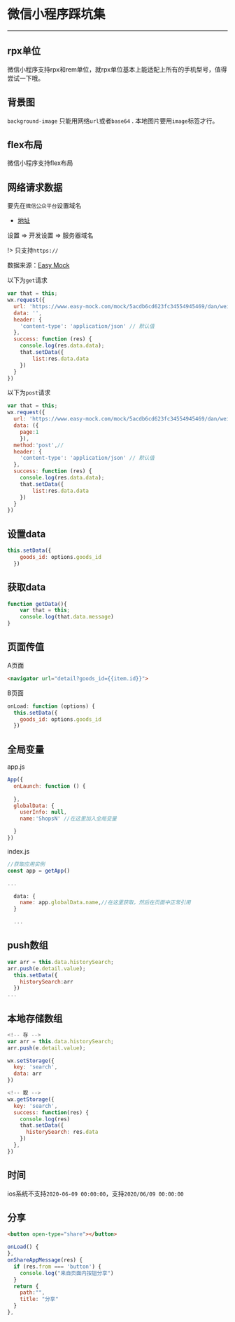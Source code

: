 #  微信小程序踩坑集

---
## rpx单位

微信小程序支持rpx和rem单位，就rpx单位基本上能适配上所有的手机型号，值得尝试一下哦。

## 背景图

`background-image` 只能用网络`url`或者`base64` . 本地图片要用`image`标签才行。

## flex布局

微信小程序支持flex布局

## 网络请求数据

要先在`微信公众平台`设置域名

- [地址](https://mp.weixin.qq.com/wxopen/devprofile?action=get_profile&token=1026094927&lang=zh_CN)

设置 => 开发设置 => 服务器域名

!> 只支持`https://`

数据来源：[Easy Mock](https://www.easy-mock.com)

以下为`get`请求

```js
var that = this;
wx.request({
  url: 'https://www.easy-mock.com/mock/5acdb6cd623fc34554945469/dan/weixin', 
  data: '',
  header: {
    'content-type': 'application/json' // 默认值
  },
  success: function (res) {
    console.log(res.data.data);
    that.setData({
        list:res.data.data
    })
  }
})
```

以下为`post`请求

```js
var that = this;
wx.request({
  url: 'https://www.easy-mock.com/mock/5acdb6cd623fc34554945469/dan/weixin', 
  data: ({
    page:1
    }),
  method:'post',//
  header: {
    'content-type': 'application/json' // 默认值
  },
  success: function (res) {
    console.log(res.data.data);
    that.setData({
        list:res.data.data
    })
  }
})
```

## 设置data

```js
this.setData({
    goods_id: options.goods_id
  })
```

## 获取data

```js
function getData(){
    var that = this;
    console.log(that.data.message)
}
```

## 页面传值 

A页面
```html
<navigator url="detail?goods_id={{item.id}}">
```

B页面
```js
onLoad: function (options) {
  this.setData({
    goods_id: options.goods_id
  })
```

## 全局变量

app.js

```js
App({
  onLaunch: function () {
 
  },
  globalData: {
    userInfo: null,
    name:'ShopsN' //在这里加入全局变量

  }
})
```

index.js

```js
//获取应用实例
const app = getApp()

...

  data: {
    name: app.globalData.name,//在这里获取，然后在页面中正常引用
  }

  ...

```

## push数组

```js
var arr = this.data.historySearch;
arr.push(e.detail.value);
  this.setData({
    historySearch:arr
  })
...
```

## 本地存储数组

```js
<!-- 存 -->
var arr = this.data.historySearch;
arr.push(e.detail.value);

wx.setStorage({
  key: 'search',
  data: arr
})

<!-- 取 -->
wx.getStorage({
  key: 'search',
  success: function(res) {
    console.log(res)
    that.setData({
      historySearch: res.data
    })
  },
})
```

## 时间

ios系统不支持`2020-06-09 00:00:00`，支持`2020/06/09 00:00:00`

## 分享

```html
<button open-type="share"></button>
```

```js
onLoad() {
},
onShareAppMessage(res) {
  if (res.from === 'button') {
    console.log("来自页面内按钮分享")
  }
  return {
    path:"",
    title: "分享"
  }
},
```

